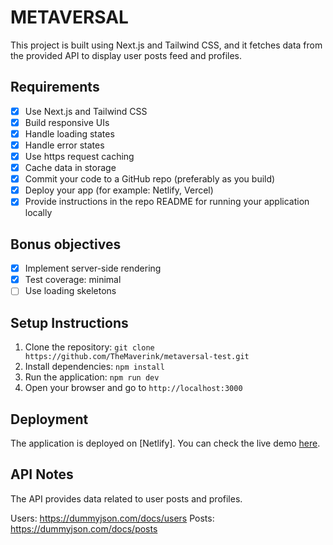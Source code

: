 # METAVERSAL

This project is built using Next.js and Tailwind CSS, and it fetches data from the provided API to display user posts feed and profiles.

## Requirements

- [x] Use Next.js and Tailwind CSS
- [x] Build responsive UIs
- [x] Handle loading states
- [x] Handle error states
- [x] Use https request caching
- [x] Cache data in storage
- [x] Commit your code to a GitHub repo (preferably as you build)
- [x] Deploy your app (for example: Netlify, Vercel)
- [x] Provide instructions in the repo README for running your application locally

## Bonus objectives

- [x] Implement server-side rendering
- [x] Test coverage: minimal
- [ ] Use loading skeletons

## Setup Instructions

1. Clone the repository: `git clone https://github.com/TheMaverink/metaversal-test.git`
2. Install dependencies: `npm install`
3. Run the application: `npm run dev`
4. Open your browser and go to `http://localhost:3000`

## Deployment

The application is deployed on [Netlify]. You can check the live demo [here](deployment-url).

## API Notes

The API provides data related to user posts and profiles.

Users: https://dummyjson.com/docs/users
Posts: https://dummyjson.com/docs/posts

